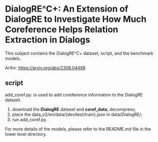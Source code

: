 # DialogRE^C+: An Extension of DialogRE to Investigate How Much Coreference Helps Relation Extraction in Dialogs

This subject contains the DialogRE^C+ dataset, script, and the benchmark models.

ArXiv: https://arxiv.org/abs/2308.04498

## script

add_coref.py: is used to add coreference information to the DialogRE dataset.  
1. download the **DialogRE** dataset and **coref_data**, decompress;    
2. place the data_v2/en/data/{dev/test/train}.json in data/DialogRE/;  
3. run add_coref.py.

For more details of the models, please refer to the README.md file in the  lower level directory.
